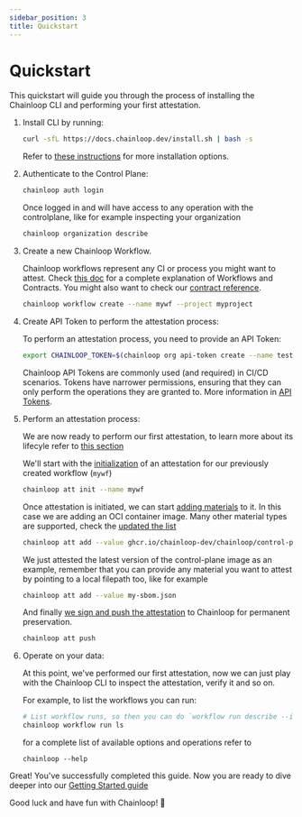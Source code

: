 ```yaml
---
sidebar_position: 3
title: Quickstart
---
```


# Quickstart

This quickstart will guide you through the process of installing the Chainloop CLI and performing your first attestation.

1. Install CLI by running:

    ```bash
    curl -sfL https://docs.chainloop.dev/install.sh | bash -s
    ```
    Refer to [these instructions](/getting-started/installation) for more installation options.

2. Authenticate to the Control Plane:

    ```bash
    chainloop auth login
    ```

    Once logged in and will have access to any operation with the controlplane, like for example inspecting your organization

    ```bash
    chainloop organization describe
    ```

3. Create a new Chainloop Workflow.

    Chainloop workflows represent any CI or process you might want to attest. Check [this doc](/getting-started/workflow-definition) for a complete explanation of Workflows and Contracts.
    You might also want to check our [contract reference](/reference/operator/contract).

    ```bash
    chainloop workflow create --name mywf --project myproject
    ```


4. Create API Token to perform the attestation process:

    To perform an attestation process, you need to provide an API Token:

    ```bash
    export CHAINLOOP_TOKEN=$(chainloop org api-token create --name test-api-token -o token)
    ```

    Chainloop API Tokens are commonly used (and required) in CI/CD scenarios. Tokens have narrower permissions, ensuring that they can only perform the operations they are granted to. More information in [API Tokens](/reference/operator/api-tokens#api-tokens).

5. Perform an attestation process:

    We are now ready to perform our first attestation, to learn more about its lifecyle refer to [this section](/getting-started/attestation-crafting#introduction)
    
    We'll start with the [initialization](/getting-started/attestation-crafting#initialization) of an attestation for our previously created workflow (`mywf`)

    ```bash
    chainloop att init --name mywf
    ```

    Once attestation is initiated, we can start [adding materials](/getting-started/attestation-crafting#adding-materials) to it. 
    In this case we are adding an OCI container image.
    Many other material types are supported, check the [updated the list](/reference/operator/contract#material-schema)

    ```bash
    chainloop att add --value ghcr.io/chainloop-dev/chainloop/control-plane:latest
    ```

    We just attested the latest version of the control-plane image as an example, remember that you can provide any material you want to attest by pointing to a local filepath too, like for example

    ```bash
    chainloop att add --value my-sbom.json
    ```

    And finally [we sign and push the attestation](/getting-started/attestation-crafting#encode-sign-and-push-attestation) to Chainloop for permanent preservation.

    ```bash
    chainloop att push
    ```

6. Operate on your data:

    At this point, we've performed our first attestation, now we can just play with the Chainloop CLI to inspect the attestation, verify it and so on. 
    
    For example, to list the workflows you can run: 

    ```bash
    # List workflow runs, so then you can do `workflow run describe --id <id>` to get more details
    chainloop workflow run ls
    ```

    for a complete list of available options and operations refer to

    ```
    chainloop --help
    ```

Great! You've successfully completed this guide. Now you are ready to dive deeper into our [Getting Started guide](/getting-started/installation)

Good luck and have fun with Chainloop! 🚀